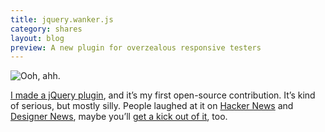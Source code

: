```yaml
---
title: jquery.wanker.js
category: shares
layout: blog
preview: A new plugin for overzealous responsive testers
---
```


![Ooh, ahh.](http://f.cl.ly/items/0i0k0X2d0D453v2k2j1O/responsive.gif)

[I made a jQuery plugin](/makes/wanker), and it’s my first open-source contribution. It’s kind of serious, but mostly silly. People laughed at it on [Hacker News](https://news.ycombinator.com/item?id=7172263) and [Designer News](https://news.layervault.com/stories/14232-wankerjs-from-mig-reyes), maybe you’ll [get a kick out of it](/makes/wanker), too.